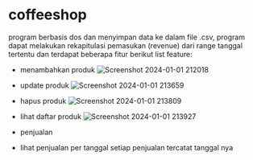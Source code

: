# coffeeshop
program berbasis dos dan menyimpan data ke dalam file .csv,
program dapat melakukan rekapitulasi pemasukan (revenue) dari range tanggal tertentu dan terdapat beberapa fitur berikut
list feature:

- menambahkan produk
  ![Screenshot 2024-01-01 212018](https://github.com/AdiMaulana/coffeeshop/assets/30741182/cf07eb63-94cb-4beb-b701-d9150a3a70e4)

- update produk 
  ![Screenshot 2024-01-01 213659](https://github.com/AdiMaulana/coffeeshop/assets/30741182/7c5bfeaa-9c2f-42b2-b9b6-6df6666b4ca5)

- hapus produk 
  ![Screenshot 2024-01-01 213809](https://github.com/AdiMaulana/coffeeshop/assets/30741182/24942309-c806-4e90-a4bc-7c90e0e004c4)
  
- lihat daftar produk
  ![Screenshot 2024-01-01 213927](https://github.com/AdiMaulana/coffeeshop/assets/30741182/7cf1a3fc-b881-44e8-a98a-09e5a9beb72e)

- penjualan 

- lihat penjualan per tanggal
setiap penjualan tercatat tanggal nya


